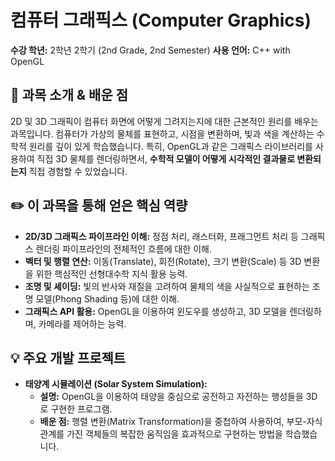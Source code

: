 # 컴퓨터 그래픽스 (Computer Graphics)

**수강 학년:** 2학년 2학기 (2nd Grade, 2nd Semester)
**사용 언어:** C++ with OpenGL

## 📖 과목 소개 & 배운 점

2D 및 3D 그래픽이 컴퓨터 화면에 어떻게 그려지는지에 대한 근본적인 원리를 배우는 과목입니다. 컴퓨터가 가상의 물체를 표현하고, 시점을 변환하며, 빛과 색을 계산하는 수학적 원리를 깊이 있게 학습했습니다. 특히, OpenGL과 같은 그래픽스 라이브러리를 사용하여 직접 3D 물체를 렌더링하면서, **수학적 모델이 어떻게 시각적인 결과물로 변환되는지** 직접 경험할 수 있었습니다.

## ✏️ 이 과목을 통해 얻은 핵심 역량

-   **2D/3D 그래픽스 파이프라인 이해:** 정점 처리, 래스터화, 프래그먼트 처리 등 그래픽스 렌더링 파이프라인의 전체적인 흐름에 대한 이해.
-   **벡터 및 행렬 연산:** 이동(Translate), 회전(Rotate), 크기 변환(Scale) 등 3D 변환을 위한 핵심적인 선형대수학 지식 활용 능력.
-   **조명 및 셰이딩:** 빛의 반사와 재질을 고려하여 물체의 색을 사실적으로 표현하는 조명 모델(Phong Shading 등)에 대한 이해.
-   **그래픽스 API 활용:** OpenGL을 이용하여 윈도우를 생성하고, 3D 모델을 렌더링하며, 카메라를 제어하는 능력.

## 💡 주요 개발 프로젝트

-   **태양계 시뮬레이션 (Solar System Simulation):**
    -   **설명:** OpenGL을 이용하여 태양을 중심으로 공전하고 자전하는 행성들을 3D로 구현한 프로그램.
    -   **배운 점:** 행렬 변환(Matrix Transformation)을 중첩하여 사용하여, 부모-자식 관계를 가진 객체들의 복잡한 움직임을 효과적으로 구현하는 방법을 학습했습니다.